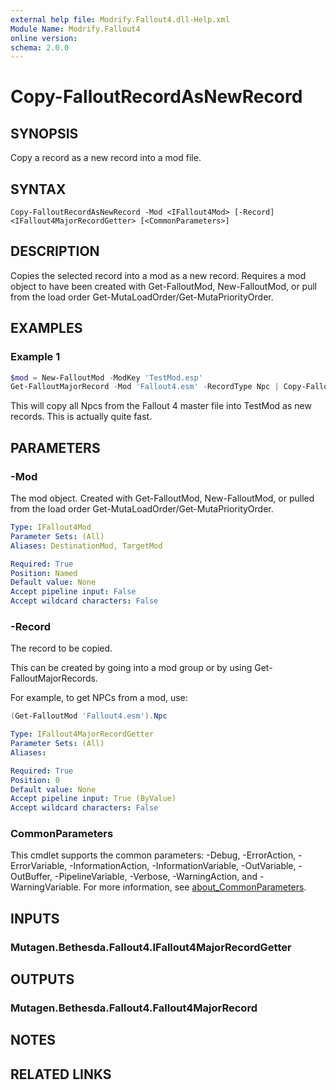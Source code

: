 ```yaml
---
external help file: Modrify.Fallout4.dll-Help.xml
Module Name: Modrify.Fallout4
online version:
schema: 2.0.0
---
```


# Copy-FalloutRecordAsNewRecord

## SYNOPSIS
Copy a record as a new record into a mod file.

## SYNTAX

```
Copy-FalloutRecordAsNewRecord -Mod <IFallout4Mod> [-Record] <IFallout4MajorRecordGetter> [<CommonParameters>]
```

## DESCRIPTION
Copies the selected record into a mod as a new record. Requires a mod object to have been created with Get-FalloutMod, New-FalloutMod, or pull from the load order Get-MutaLoadOrder/Get-MutaPriorityOrder.

## EXAMPLES

### Example 1
```powershell
$mod = New-FalloutMod -ModKey 'TestMod.esp'
Get-FalloutMajorRecord -Mod 'Fallout4.esm' -RecordType Npc | Copy-FalloutRecordAsNewRecord -Mod $mod
```

This will copy all Npcs from the Fallout 4 master file into TestMod as new records. This is actually quite fast.

## PARAMETERS

### -Mod
The mod object. Created with Get-FalloutMod, New-FalloutMod, or pulled from the load order Get-MutaLoadOrder/Get-MutaPriorityOrder.

```yaml
Type: IFallout4Mod
Parameter Sets: (All)
Aliases: DestinationMod, TargetMod

Required: True
Position: Named
Default value: None
Accept pipeline input: False
Accept wildcard characters: False
```

### -Record
The record to be copied.

This can be created by going into a mod group or by using Get-FalloutMajorRecords.

For example, to get NPCs from a mod, use:

```powershell
(Get-FalloutMod 'Fallout4.esm').Npc
```

```yaml
Type: IFallout4MajorRecordGetter
Parameter Sets: (All)
Aliases:

Required: True
Position: 0
Default value: None
Accept pipeline input: True (ByValue)
Accept wildcard characters: False
```

### CommonParameters
This cmdlet supports the common parameters: -Debug, -ErrorAction, -ErrorVariable, -InformationAction, -InformationVariable, -OutVariable, -OutBuffer, -PipelineVariable, -Verbose, -WarningAction, and -WarningVariable. For more information, see [about_CommonParameters](http://go.microsoft.com/fwlink/?LinkID=113216).

## INPUTS

### Mutagen.Bethesda.Fallout4.IFallout4MajorRecordGetter

## OUTPUTS

### Mutagen.Bethesda.Fallout4.Fallout4MajorRecord

## NOTES

## RELATED LINKS
